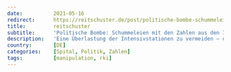 ```yaml
---
date:          2021-05-16
redirect:      https://reitschuster.de/post/politische-bombe-schummeleien-mit-den-zahlen-aus-den-intensivstationen/
title:         reitschuster
subtitle:      'Politische Bombe: Schummeleien mit den Zahlen aus den Intensivstationen?'
description:   'Eine Überlastung der Intensivstationen zu vermeiden – das war und ist die wichtigste Begründung für den Lockdown. Forscher um den Ex-Vize-Chef des Sachverständigenrates Gesundheit bringen dieses Mantra der harten deutschen Corona-Politik nun ins Wanken – durch ein Papier mit höchster Sprengkraft.'
country:       [DE]
categories:    [Spital, Politik, Zahlen]
tags:          [manipulation, rki]
---
```

